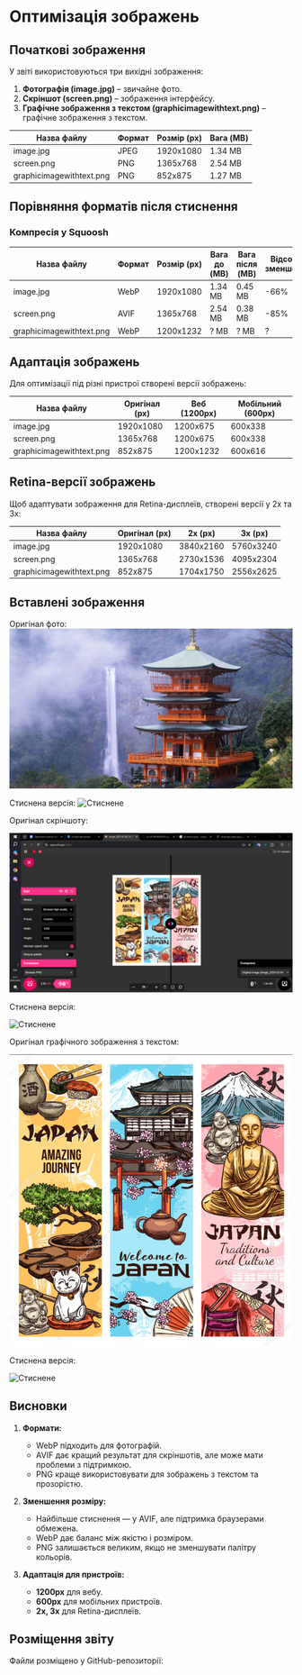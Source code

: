 # Оптимізація зображень

## Початкові зображення
У звіті використовуються три вихідні зображення:
1. **Фотографія (image.jpg)** – звичайне фото.
2. **Скріншот (screen.png)** – зображення інтерфейсу.
3. **Графічне зображення з текстом (graphicimagewithtext.png)** – графічне зображення з текстом.

| Назва файлу | Формат | Розмір (px) | Вага (MB) |
|-------------|--------|------------|----------|
| image.jpg | JPEG | 1920x1080 | 1.34 MB |
| screen.png | PNG | 1365x768 | 2.54 MB |
| graphicimagewithtext.png | PNG | 852x875 | 1.27 MB |

## Порівняння форматів після стиснення

### Компресія у Squoosh

| Назва файлу | Формат | Розмір (px) | Вага до (MB) | Вага після (MB) | Відсоток зменшення |
|-------------|--------|------------|--------------|--------------|----------------|
| image.jpg | WebP | 1920x1080 | 1.34 MB | 0.45 MB | -66% |
| screen.png | AVIF | 1365x768 | 2.54 MB | 0.38 MB | -85% |
| graphicimagewithtext.png | WebP | 1200x1232 | ? MB | ? MB | ? |

## Адаптація зображень

Для оптимізації під різні пристрої створені версії зображень:

| Назва файлу | Оригінал (px) | Веб (1200px) | Мобільний (600px) |
|-------------|--------------|-------------|-------------|
| image.jpg | 1920x1080 | 1200x675 | 600x338 |
| screen.png | 1365x768 | 1200x675 | 600x338 |
| graphicimagewithtext.png | 852x875 | 1200x1232 | 600x616 |

## Retina-версії зображень

Щоб адаптувати зображення для Retina-дисплеїв, створені версії у 2x та 3x:

| Назва файлу | Оригінал (px) | 2x (px) | 3x (px) |
|-------------|--------------|--------|--------|
| image.jpg | 1920x1080 | 3840x2160 | 5760x3240 |
| screen.png | 1365x768 | 2730x1536 | 4095x2304 |
| graphicimagewithtext.png | 852x875 | 1704x1750 | 2556x2625 |

## Вставлені зображення

Оригінал фото:
![Оригінал](WorkShop_1/Images/image.jpg)

Стиснена версія:
![Стиснене](WorkShop_1/Images/image_compressed.webp)

Оригінал cкріншоту:

![Оригінал](WorkShop_1/Images/screen.png)

Стиснена версія:

![Стиснене](WorkShop_1/Images/image_compressed.webp)

Оригінал графічного зображення з текстом:

![Оригінал](WorkShop_1/Images/graphicimagewithtext.png)

Стиснена версія:

![Стиснене](WorkShop_1/Images/image_compressed.webp)

## Висновки

1. **Формати:**  
   - WebP підходить для фотографій.  
   - AVIF дає кращий результат для скріншотів, але може мати проблеми з підтримкою.  
   - PNG краще використовувати для зображень з текстом та прозорістю.  

2. **Зменшення розміру:**  
   - Найбільше стиснення — у AVIF, але підтримка браузерами обмежена.  
   - WebP дає баланс між якістю і розміром.  
   - PNG залишається великим, якщо не зменшувати палітру кольорів.  

3. **Адаптація для пристроїв:**  
   - **1200px** для вебу.  
   - **600px** для мобільних пристроїв.  
   - **2x, 3x** для Retina-дисплеїв.  

## Розміщення звіту
Файли розміщено у GitHub-репозиторії:

